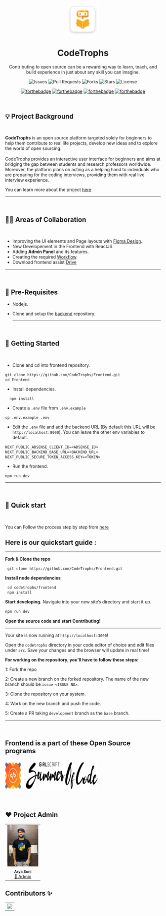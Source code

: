 <div align="center">

<p align="center"> <img src="./public/logo/codetrophs.png" alt="hello" width="100" /></p>

# CodeTrophs

Contributing to open source can be a rewarding way to learn, teach, and build experience in just about any skill you can imagine.

![Issues](https://img.shields.io/github/issues/CodeTrophs/Frontend)
![Pull Requests](https://img.shields.io/github/issues-pr/codetrophs/frontend)
![Forks](https://img.shields.io/github/forks/CodeTrophs/Frontend)
![Stars](https://img.shields.io/github/stars/CodeTrophs/Frontend)
![License](https://img.shields.io/github/license/CodeTrophs/Frontend)

[![forthebadge](https://forthebadge.com/images/badges/built-by-developers.svg)](https://forthebadge.com)
[![forthebadge](https://forthebadge.com/images/badges/made-with-javascript.svg)](https://forthebadge.com)
[![forthebadge](https://forthebadge.com/images/badges/uses-git.svg)](https://forthebadge.com)
[![forthebadge](https://forthebadge.com/images/badges/makes-people-smile.svg)](https://forthebadge.com)

</div>
<br>

## 💡 Project Background

<br>

**CodeTrophs** is an open source platform targeted solely for beginners to help them contribute to real life projects, develop new ideas and to explore the world of open sourcing.
<br>
<br>
CodeTrophs provides an interactive user interface for beginners and aims at bridging the gap between students and research professors worldwide. Moreover, the platform plans on acting as a helping hand to individuals who are preparing for the coding interviews, providing them with real live interview experience.
<br>

You can learn more about the project [here](https://github.com/CodeTrophs/Frontend/wiki)

---

<br>

## 👨‍🏭 Areas of Collaboration

<br>

- Improving the UI elements and Page layouts with [Figma Design](https://www.figma.com/file/sngnb3JCjxsJpBd052pJQE/CodeTrophs-UI-Design?node-id=0%3A1).
- New Developement in the Frontend with ReactJS.
- Adding **Admin Panel** and its features.
- Creating the required [Workflow](https://github.com/CodeTrophs/Frontend/wiki/Workflow-3-Months-Program).
- Download frontend assist [Drive](https://drive.google.com/drive/folders/1Zmbf2cjbSlUVIM_d4svqQZDzxs8GZ01O?usp=sharing)

<hr>
<br>

## 🔧 Pre-Requisites

- Nodejs.
- Clone and setup the [backend](https://github.com/CodeTrophs/Backend/) repository.

  <!-- <br> -->
  <hr>

<br>

## 🔌 Getting Started

<br>

- Clone and cd into frontend repository.

```shell
git clone https://github.com/CodeTrophs/Frontend.git
cd Frontend
```

- Install dependencies.

```shell
  npm install
```

- Create a `.env` file from `.env.example`

```shell
cp .env.example .env
```

- Edit the `.env` file and add the backend URL (By default this URL will be `http://localhost:8000`). You can leave the other env variables to default.

```shell
NEXT_PUBLIC_ADSENSE_CLIENT_ID=<ADSENSE_ID>
NEXT_PUBLIC_BACKEND_BASE_URL=<BACKEND_URL>
NEXT_PUBLIC_SECURE_TOKEN_ACCESS_KEY=<TOKEN>
```

- Run the frontend.

```shell
npm run dev
```

<hr>
<br>

## 🚀 Quick start

<br>

You can Follow the process step by step from [here](https://drive.google.com/file/d/1CmFT9JNH3bGEfbPOiZtL_BcWRvqAHmlH/view?usp=sharing)

## **Here is our quickstart guide :**

---

**Fork & Clone the repo**

```shell
 git clone https://github.com/CodeTrophs/Frontend.git
```

**Install node dependencies**

```shell
 cd codetrophs/frontend
 npm install
```

**Start developing.**
Navigate into your new site’s directory and start it up.

```sh
npm run dev
```

**Open the source code and start Contributing!**

---

Your site is now running at `http://localhost:3000`!

Open the `codetrophs` directory in your code editor of choice and edit files under `src`. Save your changes and the browser will update in real time!

**For working on the repository, you'll have to follow these steps:**

1: Fork the repo

2: Create a new branch on the forked repository. The name of the new branch should be `issue-<ISSUE NO>`.

3: Clone the repository on your system.

4: Work on the new branch and push the code.

5: Create a PR taking `development` branch as the `base` branch.

---

<br>

 ## Frontend is a part of these Open Source programs

<p align="center">
 <a>

 [<img width="300" height="100" src="https://raw.githubusercontent.com/GirlScriptSummerOfCode/MentorshipProgram/master/GSsoc%20Type%20Logo%20Black.png">](https://gssoc.girlscript.tech/)
 
</p>

</br>

## ❤️ Project Admin

<table>
	<tr>
		<td align="center">
			<a href="https://github.com/aryasoni98">
				<img src="./public/images/aryasoni.jpg" width="100px" alt="" />
				<br /> <sub><b>Arya Soni</b></sub>
			</a>
			<br /> <a href="https://github.com/aryasoni98">
		👑 Admin
	    </a>
		</td>
	</tr>
</table>


## Contributors ✨

<table>
	 <tr>
		 <td>
        <a href="https://github.com/CodeTrophs/Frontend/graphs/contributors">
        <img src="https://contrib.rocks/image?repo=CodeTrophs/Frontend" />
      </a>
		</td>
  </tr>
</table>
